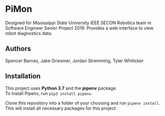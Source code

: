 # PiMon
Designed for Mississippi State University IEEE SECON Robotics team in Software Engineer Senior Project 2019.
Provides a web interface to view robot diagnostics data.

## Authors
Spencer Barnes, Jake Griesmer,
Jordan Stremming, Tyler Whiticker

## Installation
This project uses **Python 3.7** and the **pipenv** package.  
To install Pipenv, run ```pip3 install pipenv```.

Clone this repository into a folder of your choosing and run
```pipenv install```. This will install all necessary packages for this project.
